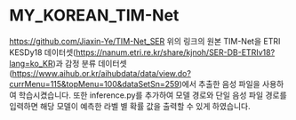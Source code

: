 # MY_KOREAN_TIM-Net

https://github.com/Jiaxin-Ye/TIM-Net_SER
위의 링크의 원본 TIM-Net을 ETRI KESDy18 데이터셋(https://nanum.etri.re.kr/share/kjnoh/SER-DB-ETRIv18?lang=ko_KR)과 감정 분류 데이터셋(https://www.aihub.or.kr/aihubdata/data/view.do?currMenu=115&topMenu=100&dataSetSn=259)에서 추출한 음성 파일을 사용하여 학습시켰습니다.
또한 inference.py를 추가하여 모델 경로와 단일 음성 파일 경로를 입력하면 해당 모델이 예측한 라벨 별 확률 값을 출력할 수 있게 하였습니다.
